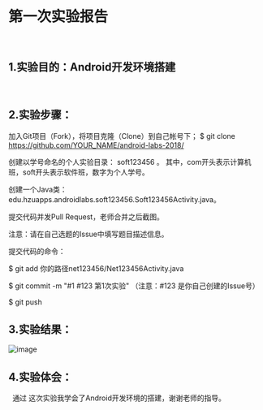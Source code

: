 # 第一次实验报告
 
##  1.实验目的：Android开发环境搭建
 
##  2.实验步骤：

加入Git项目（Fork），将项目克隆（Clone）到自己帐号下；
$ git clone https://github.com/YOUR_NAME/android-labs-2018/

创建以学号命名的个人实验目录：
soft123456 。
其中，com开头表示计算机班，soft开头表示软件班，数字为个人学号。

创建一个Java类：edu.hzuapps.androidlabs.soft123456.Soft123456Activity.java。

提交代码并发Pull Request，老师合并之后截图。

注意：请在自己选题的Issue中填写题目描述信息。

提交代码的命令：

$ git add 你的路径net123456/Net123456Activity.java

$ git commit -m "#1 #123 第1次实验" （注意：#123 是你自己创建的Issue号）

$ git push
 
## 3.实验结果：

![image](https://github.com/1614080902239/android-labs-2018/blob/master/soft1614080902239/Soft1614080902239.png?raw=true)

## 4.实验体会：
 
通过 这次实验我学会了Android开发环境的搭建，谢谢老师的指导。
